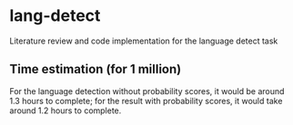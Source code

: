 # lang-detect
Literature review and code implementation for the language detect task

## Time estimation (for 1 million)
For the language detection without probability scores, it would be around 1.3 hours to complete; for the result with probability scores, it would take around 1.2 hours to complete.
